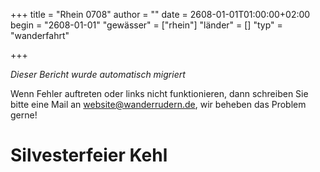 +++
title = "Rhein 0708"
author = ""
date = 2608-01-01T01:00:00+02:00
begin = "2608-01-01"
"gewässer" = ["rhein"]
"länder" = []
"typ" = "wanderfahrt"

+++


*Dieser Bericht wurde automatisch migriert*

Wenn Fehler auftreten oder links nicht funktionieren, dann schreiben Sie bitte eine Mail an website@wanderrudern.de, wir beheben das Problem gerne!



# Silvesterfeier Kehl


